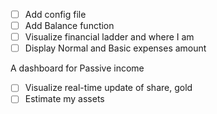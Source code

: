 + [ ] Add config file
+ [ ] Add Balance function
+ [ ] Visualize financial ladder and where I am
+ [ ] Display Normal and Basic expenses amount

A dashboard for Passive income
+ [ ] Visualize real-time update of share, gold
+ [ ] Estimate my assets 